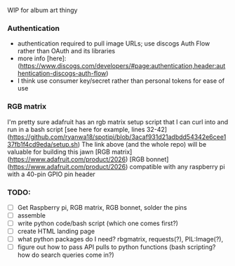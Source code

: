 WIP for album art thingy

### Authentication
- authentication required to pull image URLs; use discogs Auth Flow rather than OAuth and its libraries
- more info [here]: (https://www.discogs.com/developers/#page:authentication,header:authentication-discogs-auth-flow)
- I think use consumer key/secret rather than personal tokens for ease of use

### RGB matrix
I'm pretty sure adafruit has an rgb matrix setup script that I can curl into and run in a bash script
[see here for example, lines 32-42] (https://github.com/ryanwa18/spotipi/blob/3acaf931d21adbdd54342e6cee137fb1f4cd9eda/setup.sh)
The link above (and the whole repo) will be valuable for building this jawn
[RGB matrix] (https://www.adafruit.com/product/2026)
[RGB bonnet] (https://www.adafruit.com/product/2026)
compatible with any raspberry pi with a 40-pin GPIO pin header

### TODO:
- [ ] Get Raspberry pi, RGB matrix, RGB bonnet, solder the pins
- [ ] assemble
- [ ] write python code/bash script (which one comes first?)
- [ ] create HTML landing page
- [ ] what python packages do I need? rbgmatrix, requests(?), PIL:Image(?),
- [ ] figure out how to pass API pulls to python functions (bash scripting? how do search queries come in?)
